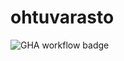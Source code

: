 # ohtuvarasto

![GHA workflow badge](https://github.com/mattiaverio/ohtuvarasto/workflows/CI/badge.svg)